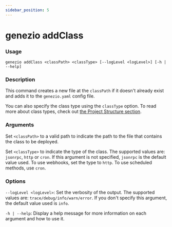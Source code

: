 ```yaml
---
sidebar_position: 5
---
```


# genezio addClass

### Usage

`genezio addClass <classPath> <classType> [--logLevel <logLevel>] [-h | --help]`

### Description

This command creates a new file at the `classPath` if it doesn't already exist and adds it to the `genezio.yaml` config file.

You can also specify the class type using the `classType` option. To read more about class types, check out [the Project Structure section](../../project-structure/).

### Arguments

Set `<classPath>` to a valid path to indicate the path to the file that contains the class to be deployed.

Set `<classType>` to indicate the type of the class. The supported values are: `jsonrpc`, `http` or `cron`. If this argument is not specified, `jsonrpc` is the default value used. To use webhooks, set the type to `http`. To use scheduled methods, use `cron`.

### Options

`--logLevel <logLevel>`: Set the verbosity of the output. The supported values are: `trace/debug/info/warn/error`. If you don't specify this argument, the default value used is `info`.

`-h | --help`: Display a help message for more information on each argument and how to use it.

